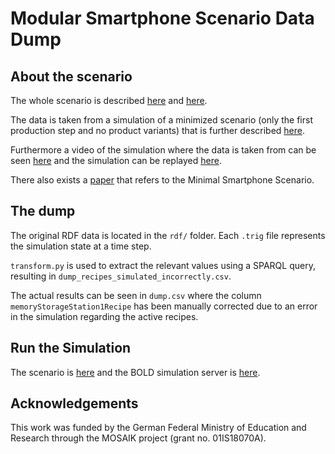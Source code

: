 # Modular Smartphone Scenario Data Dump

## About the scenario

The whole scenario is described [here](Specification%20Modular%20Smartphone%20Production%20Scenario.pdf) and [here](Diagram%20Modular%20Smartphone%20Production%20Scenario.pdf).

The data is taken from a simulation of a minimized scenario (only the first production step and no product variants) that is further described [here](https://paul.ti.rw.fau.de/~pi69geby/2021/demoESWC/).

Furthermore a video of the simulation where the data is taken from can be seen [here](https://www.youtube.com/watch?v=kL57WT1qKdk) and the simulation can be replayed [here](https://paul.ti.rw.fau.de/~pi69geby/2021/demoESWC/gui/).

There also exists a [paper](https://doi.org/10.1109/SSCI50451.2021.9659946) that refers to the Minimal Smartphone Scenario.

## The dump
The original RDF data is located in the `rdf/` folder. Each `.trig` file represents the simulation state at a time step.

`transform.py` is used to extract the relevant values using a SPARQL query, resulting in `dump_recipes_simulated_incorrectly.csv`.

The actual results can be seen in `dump.csv` where the column `memoryStorageStation1Recipe` has been manually corrected due to an error in the simulation regarding the active recipes.

## Run the Simulation
The scenario is [here](https://github.com/wintechis/modular-smartphone-with-faults) and the BOLD simulation server is [here](https://github.com/wintechis/bold-server-ldp).

## Acknowledgements
This work was funded by the German Federal Ministry of Education and Research through the MOSAIK project (grant no. 01IS18070A).
